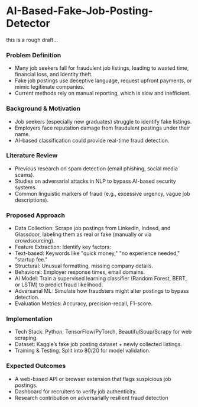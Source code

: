 # AI-Based-Fake-Job-Posting-Detector

this is a rough draft...

### Problem Definition
* Many job seekers fall for fraudulent job listings, leading to wasted time, financial loss, and identity theft.
* Fake job postings use deceptive language, request upfront payments, or mimic legitimate companies.
* Current methods rely on manual reporting, which is slow and inefficient.

### Background & Motivation
* Job seekers (especially new graduates) struggle to identify fake listings.
* Employers face reputation damage from fraudulent postings under their name.
* AI-based classification could provide real-time fraud detection.

### Literature Review
* Previous research on spam detection (email phishing, social media scams).
* Studies on adversarial attacks in NLP to bypass AI-based security systems.
* Common linguistic markers of fraud (e.g., excessive urgency, vague job descriptions).

### Proposed Approach
* Data Collection: Scrape job postings from LinkedIn, Indeed, and Glassdoor, labeling them as real or fake (manually or via crowdsourcing).
* Feature Extraction: Identify key factors:
* Text-based: Keywords like "quick money," "no experience needed," "startup fee."
* Structural: Unusual formatting, missing company details.
* Behavioral: Employer response times, email domains.
* AI Model: Train a supervised learning classifier (Random Forest, BERT, or LSTM) to predict fraud likelihood.
* Adversarial ML: Simulate how fraudsters might alter postings to bypass detection.
* Evaluation Metrics: Accuracy, precision-recall, F1-score.

### Implementation
* Tech Stack: Python, TensorFlow/PyTorch, BeautifulSoup/Scrapy for web scraping.
* Dataset: Kaggle’s fake job posting dataset + newly collected listings.
* Training & Testing: Split into 80/20 for model validation.

### Expected Outcomes
* A web-based API or browser extension that flags suspicious job postings.
* Dashboard for recruiters to verify job authenticity.
* Research contribution on adversarially resilient fraud detection
